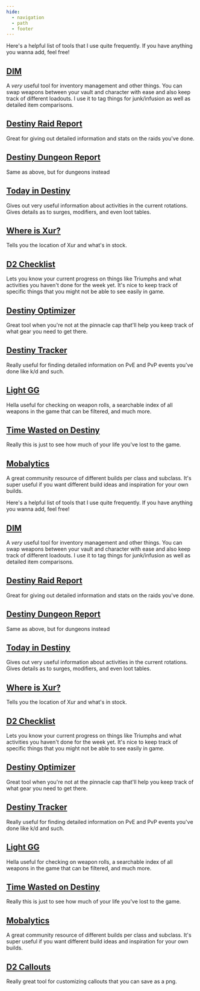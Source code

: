 ```yaml
---
hide:
  - navigation
  - path
  - footer
---
```


Here's a helpful list of tools that I use quite frequently. If you have anything you wanna add, feel free!

## [DIM](https://app.destinyitemmanager.com/)

A *very* useful tool for inventory management and other things. You can swap weapons between your vault and character with ease and also keep track of different loadouts. I use it to tag things for junk/infusion as well as detailed item comparisons.

## [Destiny Raid Report](https://raid.report)

Great for giving out detailed information and stats on the raids you've done.

## [Destiny Dungeon Report](https://dungeon.report)

Same as above, but for dungeons instead

## [Today in Destiny](https://todayindestiny.com/)

Gives out very useful information about activities in the current rotations. Gives details as to surges, modifiers, and even loot tables.

## [Where is Xur?](https://whereisxur.com/)

Tells you the location of Xur and what's in stock.

## [D2 Checklist](https://www.d2checklist.com/home)

Lets you know your current progress on things like Triumphs and what activities you haven't done for the week yet. It's nice to keep track of specific things that you might not be able to see easily in game.

## [Destiny Optimizer](https://destinyoptimizer.com/)

Great tool when you're not at the pinnacle cap that'll help you keep track of what gear you need to get there.

## [Destiny Tracker](https://destinytracker.com/)

Really useful for finding detailed information on PvE and PvP events you've done like k/d and such.

## [Light GG](https://www.light.gg/)

Hella useful for checking on weapon rolls, a searchable index of all weapons in the game that can be filtered, and much more.

## [Time Wasted on Destiny](https://wastedondestiny.com/)

Really this is just to see how much of your life you've lost to the game.

## [Mobalytics](https://mobalytics.gg/destiny-2/)

A great community resource of different builds per class and subclass. It's super useful if you want different build ideas and inspiration for your own builds.

Here's a helpful list of tools that I use quite frequently. If you have anything you wanna add, feel free!

## [DIM](https://app.destinyitemmanager.com/)

A *very* useful tool for inventory management and other things. You can swap weapons between your vault and character with ease and also keep track of different loadouts. I use it to tag things for junk/infusion as well as detailed item comparisons.

## [Destiny Raid Report](https://raid.report)

Great for giving out detailed information and stats on the raids you've done.

## [Destiny Dungeon Report](https://dungeon.report)

Same as above, but for dungeons instead

## [Today in Destiny](https://todayindestiny.com/)

Gives out very useful information about activities in the current rotations. Gives details as to surges, modifiers, and even loot tables.

## [Where is Xur?](https://whereisxur.com/)

Tells you the location of Xur and what's in stock.

## [D2 Checklist](https://www.d2checklist.com/home)

Lets you know your current progress on things like Triumphs and what activities you haven't done for the week yet. It's nice to keep track of specific things that you might not be able to see easily in game.

## [Destiny Optimizer](https://destinyoptimizer.com/)

Great tool when you're not at the pinnacle cap that'll help you keep track of what gear you need to get there.

## [Destiny Tracker](https://destinytracker.com/)

Really useful for finding detailed information on PvE and PvP events you've done like k/d and such.

## [Light GG](https://www.light.gg/)

Hella useful for checking on weapon rolls, a searchable index of all weapons in the game that can be filtered, and much more.

## [Time Wasted on Destiny](https://wastedondestiny.com/)

Really this is just to see how much of your life you've lost to the game.

## [Mobalytics](https://mobalytics.gg/destiny-2/)

A great community resource of different builds per class and subclass. It's super useful if you want different build ideas and inspiration for your own builds.

## [D2 Callouts](https://d2callouts.com/)

Really great tool for customizing callouts that you can save as a png.
